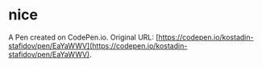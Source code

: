 # nice

A Pen created on CodePen.io. Original URL: [https://codepen.io/kostadin-stafidov/pen/EaYaWWV](https://codepen.io/kostadin-stafidov/pen/EaYaWWV).

